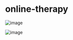 # online-therapy

![image](https://user-images.githubusercontent.com/85651950/135156356-338d7c96-8592-48c8-ad35-18af4f176ccd.png)

![image](https://user-images.githubusercontent.com/85651950/135156400-8ed43d65-9e27-4db3-bb48-52501a443b77.png)

